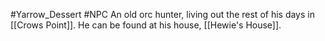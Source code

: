 #Yarrow_Dessert #NPC 
An old orc hunter, living out the rest of his days in [[Crows Point]]. He can be found at his house, [[Hewie's House]].